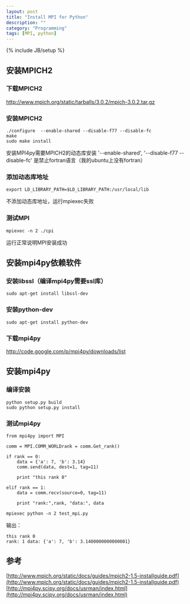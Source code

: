 ```yaml
---
layout: post
title: "Install MPI for Python"
description: ""
category: "Programming"
tags: [MPI, python]
---
```

{% include JB/setup %}


## 安装MPICH2


### 下载MPICH2

http://www.mpich.org/static/tarballs/3.0.2/mpich-3.0.2.tar.gz

### 安装MPICH2

    ./configure  --enable-shared --disable-f77 --disable-fc
    make
    sudo make install

安装MPI4py需要MPICH2的动态库安装 '--enable-shared',
'--disable-f77 --disable-fc' 是禁止fortran语言（我的ubuntu上没有fortran）

### 添加动态库地址

    export LD_LIBRARY_PATH=$LD_LIBRARY_PATH:/usr/local/lib

不添加动态库地址，运行mpiexec失败

### 测试MPI

    mpiexec -n 2 ./cpi

运行正常说明MPI安装成功


## 安装mpi4py依赖软件

### 安装libssl（编译mpi4py需要ssl库）

    sudo apt-get install libssl-dev

### 安装python-dev

    sudo apt-get install python-dev

### 下载mpi4py

http://code.google.com/p/mpi4py/downloads/list


## 安装mpi4py

### 编译安装

    python setup.py build
    sudo python setup.py install

### 测试mpi4py

    from mpi4py import MPI

    comm = MPI.COMM_WORLDrank = comm.Get_rank()

    if rank == 0:
        data = {'a': 7, 'b': 3.14}
        comm.send(data, dest=1, tag=11)

        print "this rank 0"

    elif rank == 1:
        data = comm.recv(source=0, tag=11)

        print "rank:",rank, "data:", data

    mpiexec python -n 2 test_mpi.py

输出：

    this rank 0
    rank: 1 data: {'a': 7, 'b': 3.1400000000000001}


## 参考

[http://www.mpich.org/static/docs/guides/mpich2-1.5-installguide.pdf](http://www.mpich.org/static/docs/guides/mpich2-1.5-installguide.pdf)
[http://mpi4py.scipy.org/docs/usrman/index.html](http://mpi4py.scipy.org/docs/usrman/index.html)
